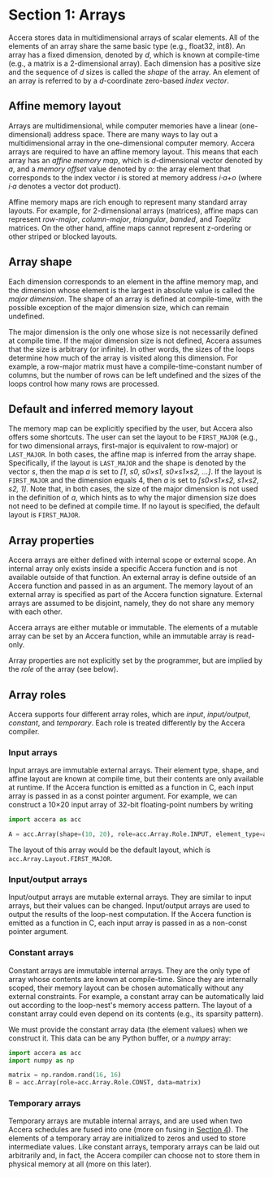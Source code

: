 [//]: # (Project: Accera)
[//]: # (Version: 1.2)

# Section 1: Arrays
Accera stores data in multidimensional arrays of scalar elements. All of the elements of an array share the same basic type (e.g., float32, int8). An array has a fixed dimension, denoted by *d*, which is known at compile-time (e.g., a matrix is a 2-dimensional array). Each dimension has a positive size and the sequence of *d* sizes is called the *shape* of the array. An element of an array is referred to by a *d*-coordinate zero-based *index vector*.

## Affine memory layout
Arrays are multidimensional, while computer memories have a linear (one-dimensional) address space. There are many ways to lay out a multidimensional array in the one-dimensional computer memory. Accera arrays are required to have an affine memory layout. This means that each array has an *affine memory map*, which is *d*-dimensional vector denoted by *a*, and a *memory offset* value denoted by *o*: the array element that corresponds to the index vector *i* is stored at memory address *i&middot;a+o* (where *i&middot;a* denotes a vector dot product).

Affine memory maps are rich enough to represent many standard array layouts. For example, for 2-dimensional arrays (matrices), affine maps can represent *row-major*, *column-major*, *triangular*, *banded*, and *Toeplitz* matrices. On the other hand, affine maps cannot represent z-ordering or other striped or blocked layouts.

[comment]: # (MISSING: add a mechanism that would support z-order, blocked, and striped arrays. Basically, this is equivalent to adding mod and floordiv operations to the memory map. Alternatively, this could be achieved by somehow adding split and reorder operations to arrays.)

## Array shape
Each dimension corresponds to an element in the affine memory map, and the dimension whose element is the largest in absolute value is called the *major dimension*. The shape of an array is defined at compile-time, with the possible exception of the major dimension size, which can remain undefined.

The major dimension is the only one whose size is not necessarily defined at compile time. If the major dimension size is not defined, Accera assumes that the size is arbitrary (or infinite). In other words, the sizes of the loops determine how much of the array is visited along this dimension. For example, a row-major matrix must have a compile-time-constant number of columns, but the number of rows can be left undefined and the sizes of the loops control how many rows are processed.

## Default and inferred memory layout
The memory map can be explicitly specified by the user, but Accera also offers some shortcuts. The user can set the layout to be `FIRST_MAJOR` (e.g., for two dimensional arrays, first-major is equivalent to row-major) or `LAST_MAJOR`. In both cases, the affine map is inferred from the array shape. Specifically, if the layout is `LAST_MAJOR` and the shape is denoted by the vector *s*, then the map *a* is set to *[1, s0, s0&times;s1, s0&times;s1&times;s2, ...]*. If the layout is `FIRST_MAJOR` and the dimension equals 4, then *a* is set to *[s0&times;s1&times;s2, s1&times;s2, s2, 1]*. Note that, in both cases, the size of the major dimension is not used in the definition of *a*, which hints as to why the major dimension size does not need to be defined at compile time. If no layout is specified, the default layout is `FIRST_MAJOR`.

## Array properties
Accera arrays are either defined with internal scope or external scope. An internal array only exists inside a specific Accera function and is not available outside of that function. An external array is define outside of an Accera function and passed in as an argument. The memory layout of an external array is specified as part of the Accera function signature. External arrays are assumed to be disjoint, namely, they do not share any memory with each other.

Accera arrays are either mutable or immutable. The elements of a mutable array can be set by an Accera function, while an immutable array is read-only.

Array properties are not explicitly set by the programmer, but are implied by the *role* of the array (see below).

## Array roles
Accera supports four different array roles, which are *input*, *input/output*, *constant*, and *temporary*. Each role is treated differently by the Accera compiler.

### Input arrays
Input arrays are immutable external arrays. Their element type, shape, and affine layout are known at compile time, but their contents are only available at runtime. If the Accera function is emitted as a function in C, each input array is passed in as a const pointer argument. For example, we can construct a 10&times;20 input array of 32-bit floating-point numbers by writing
```python
import accera as acc

A = acc.Array(shape=(10, 20), role=acc.Array.Role.INPUT, element_type=acc.ScalarType.float32)
```
The layout of this array would be the default layout, which is `acc.Array.Layout.FIRST_MAJOR`.

### Input/output arrays
Input/output arrays are mutable external arrays. They are similar to input arrays, but their values can be changed. Input/output arrays are used to output the results of the loop-nest computation. If the Accera function is emitted as a function in C, each input array is passed in as a non-const pointer argument.

### Constant arrays
Constant arrays are immutable internal arrays. They are the only type of array whose contents are known at compile-time. Since they are internally scoped, their memory layout can be chosen automatically without any external constraints. For example, a constant array can be automatically laid out according to the loop-nest's memory access pattern. The layout of a constant array could even depend on its contents (e.g., its sparsity pattern).

We must provide the constant array data (the element values) when we construct it. This data can be any Python buffer, or a *numpy* array:
```python
import accera as acc
import numpy as np

matrix = np.random.rand(16, 16)
B = acc.Array(role=acc.Array.Role.CONST, data=matrix)
```

### Temporary arrays
Temporary arrays are mutable internal arrays, and are used when two Accera schedules are fused into one (more on fusing in [Section 4](<04%20Fusing.md>)). The elements of a temporary array are initialized to zeros and used to store intermediate values. Like constant arrays, temporary arrays can be laid out arbitrarily and, in fact, the Accera compiler can choose not to store them in physical memory at all (more on this later).


<div style="page-break-after: always;"></div>
